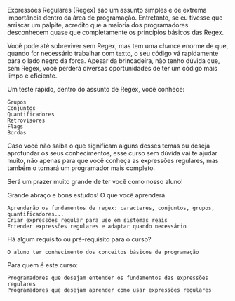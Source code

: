 Expressões Regulares (Regex) são um assunto simples e de extrema importância dentro da área de programação. Entretanto, se eu tivesse que arriscar um palpite, acredito que a maioria dos programadores desconhecem quase que completamente os princípios básicos das Regex.

Você pode até sobreviver sem Regex, mas tem uma chance enorme de que, quando for necessário trabalhar com texto, o seu código vá rapidamente para o lado negro da força. Apesar da brincadeira, não tenho dúvida que, sem Regex, você perderá diversas oportunidades de ter um código mais limpo e eficiente. 

Um teste rápido, dentro do assunto de Regex, você conhece:

    Grupos
    Conjuntos
    Quantificadores
    Retrovisores
    Flags
    Bordas

Caso você não saiba o que significam alguns desses temas ou deseja aprofundar os seus conhecimentos, esse curso sem dúvida vai te ajudar muito, não apenas para que você conheça as expressões regulares, mas também o tornará um programador mais completo.

Será um prazer muito grande de ter você como nosso aluno!

Grande abraço e bons estudos!
O que você aprenderá

    Aprenderão os fundamentos de regex: caracteres, conjuntos, grupos, quantificadores...
    Criar expressões regular para uso em sistemas reais
    Entender expressões regulares e adaptar quando necessário

Há algum requisito ou pré-requisito para o curso?

    O aluno ter conhecimento dos conceitos básicos de programação

Para quem é este curso:

    Programadores que desejam entender os fundamentos das expressões regulares
    Programadores que desejam aprender como usar expressões regulares
